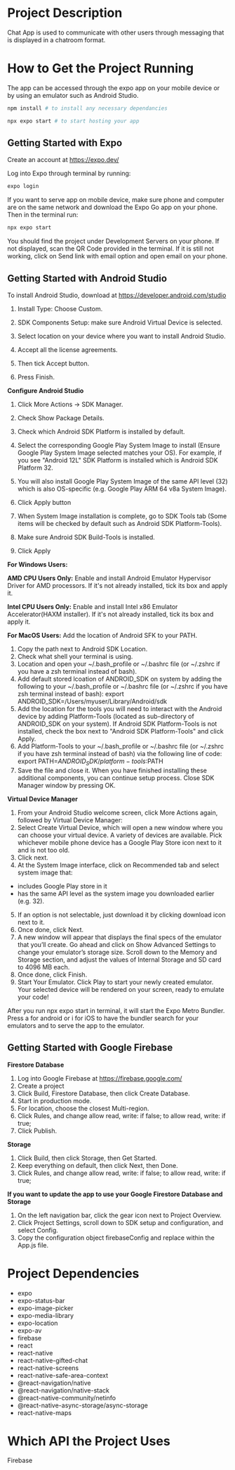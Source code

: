 # Project Description

Chat App is used to communicate with other users through messaging that is displayed in a chatroom format.

# How to Get the Project Running

The app can be accessed through the expo app on your mobile device or by using an emulator such as Android Studio.

```bash
npm install # to install any necessary dependancies
```

```bash
npx expo start # to start hosting your app
```

## Getting Started with Expo

Create an account at https://expo.dev/

Log into Expo through terminal by running:

```bash
expo login
```

If you want to serve app on mobile device, make sure phone and computer are on the same network and download the Expo Go app on your phone. Then in the terminal run:
```bash
npx expo start
```

You should find the project under Development Servers on your phone. If not displayed, scan the QR Code provided in the terminal. If it is still not working, click on Send link with email option and open email on your phone.

## Getting Started with Android Studio

To install Android Studio, download at https://developer.android.com/studio

1. Install Type: Choose Custom.
2. SDK Components Setup: make sure Android Virtual Device is selected.
3. Select location on your device where you want to install Android Studio.

4. Accept all the license agreements.
5. Then tick Accept button.
6. Press Finish.

**Configure Android Studio**

1. Click More Actions -> SDK Manager.
2. Check Show Package Details.
3. Check which Android SDK Platform is installed by default.
4. Select the corresponding Google Play System Image to install (Ensure Google Play System Image selected matches your OS). For example, if you see "Android 12L" SDK Platform is installed which is Android SDK Platform 32.

5. You will also install Google Play System Image of the same API level (32) which is also OS-specific (e.g. Google Play ARM 64 v8a System Image).
6. Click Apply button
7. When System Image installation is complete, go to SDK Tools tab (Some items will be checked by default such as Android SDK Platform-Tools).
8. Make sure Android SDK Build-Tools is installed.
9. Click Apply

**For Windows Users:**

**AMD CPU Users Only:** Enable and install Android Emulator Hypervisor Driver for AMD processors. If it's not already installed, tick its box and apply it.

**Intel CPU Users Only:** Enable and install Intel x86 Emulator Accelerator(HAXM installer). If it's not already installed, tick its box and apply it.

**For MacOS Users:**
Add the location of Android SFK to your PATH.

1. Copy the path next to Android SDK Location.
2. Check what shell your terminal is using.
3. Location and open your \~/.bash_profile or \~/.bashrc file (or \~/.zshrc if you have a zsh terminal instead of bash).
4. Add default stored lcoation of ANDROID_SDK on system by adding the following to your \~/.bash_profile or \~/.bashrc file (or \~/.zshrc if you have zsh terminal instead of bash): export ANDROID_SDK=/Users/myuser/Library/Android/sdk
5. Add the location for the tools you will need to interact with the Android device by adding Platform-Tools (located as sub-directory of ANDROID_SDK on your system). If Android SDK Platform-Tools is not installed, check the box next to "Android SDK Platform-Tools" and click Apply.
6. Add Platform-Tools to your \~/.bash_profile or \~/.bashrc file (or \~/.zshrc if you have zsh terminal instead of bash) via the following line of code:\
export PATH=$ANDROID_SDK/platform-tools:$PATH
7. Save the file and close it.
When you have finished installing these additional components, you can continue setup process.
Close SDK Manager window by pressing OK.

**Virtual Device Manager**
1. From your Android Studio welcome screen, click More Actions again, followed by Virtual Device Manager:
2. Select Create Virtual Device, which will open a new window where you can choose your virtual device. A variety of devices are available. Pick whichever mobile phone device has a Google Play Store icon next to it and is not too old.
3. Click next.
4. At the System Image interface, click on Recommended tab and select system image that:
- includes Google Play store in it
- has the same API level as the system image you downloaded earlier (e.g. 32).
5. If an option is not selectable, just download it by clicking download icon next to it.
6. Once done, click Next.
7. A new window will appear that displays the final specs of the emulator that you’ll create.
Go ahead and click on Show Advanced Settings to change your emulator’s storage size. Scroll down to the Memory and Storage section, and adjust the values of Internal Storage and SD card to 4096 MB each.
8. Once done, click Finish.
9. Start Your Emulator. Click Play to start your newly created emulator. Your selected device will be rendered on your screen, ready to emulate your code!

After you run npx expo start in terminal, it will start the Expo Metro Bundler. Press a for android or i for iOS to have the bundler search for your emulators and to serve the app to the emulator.

## Getting Started with Google Firebase

**Firestore Database**
1. Log into Google Firebase at https://firebase.google.com/
2. Create a project
3. Click Build, Firestore Database, then click Create Database.
4. Start in production mode.
5. For location, choose the closest Multi-region.
6. Click Rules, and change allow read, write: if false; to allow read, write: if true;
7. Click Publish.

**Storage**

1. Click Build, then click Storage, then Get Started.
2. Keep everything on default, then click Next, then Done.
3. Click Rules, and change allow read, write: if false; to allow read, write: if true;

**If you want to update the app to use your Google Firestore Database and Storage**
1. On the left navigation bar, click the gear icon next to Project Overview.
2. Click Project Settings, scroll down to SDK setup and configuration, and select Config.
3. Copy the configuration object firebaseConfig and replace within the App.js file. 

# Project Dependencies
- expo
- expo-status-bar
- expo-image-picker
- expo-media-library
- expo-location
- expo-av
- firebase
- react
- react-native
- react-native-gifted-chat
- react-native-screens
- react-native-safe-area-context
- @react-navigation/native
- @react-navigation/native-stack
- @react-native-community/netinfo
- @react-native-async-storage/async-storage
- react-native-maps

# Which API the Project Uses

Firebase
